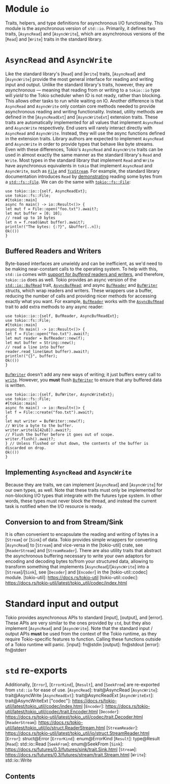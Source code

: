 # Module `io`

Traits, helpers, and type definitions for asynchronous I/O functionality.
This module is the asynchronous version of `std::io`. Primarily, it
defines two traits, [`AsyncRead`] and [`AsyncWrite`], which are asynchronous
versions of the [`Read`] and [`Write`] traits in the standard library.
# `AsyncRead` and `AsyncWrite`
Like the standard library's [`Read`] and [`Write`] traits, [`AsyncRead`] and
[`AsyncWrite`] provide the most general interface for reading and writing
input and output. Unlike the standard library's traits, however, they are
_asynchronous_ &mdash; meaning that reading from or writing to a `tokio::io`
type will _yield_ to the Tokio scheduler when IO is not ready, rather than
blocking. This allows other tasks to run while waiting on IO.
Another difference is that `AsyncRead` and `AsyncWrite` only contain
core methods needed to provide asynchronous reading and writing
functionality. Instead, utility methods are defined in the [`AsyncReadExt`]
and [`AsyncWriteExt`] extension traits. These traits are automatically
implemented for all values that implement `AsyncRead` and `AsyncWrite`
respectively.
End users will rarely interact directly with `AsyncRead` and
`AsyncWrite`. Instead, they will use the async functions defined in the
extension traits. Library authors are expected to implement `AsyncRead`
and `AsyncWrite` in order to provide types that behave like byte streams.
Even with these differences, Tokio's `AsyncRead` and `AsyncWrite` traits
can be used in almost exactly the same manner as the standard library's
`Read` and `Write`. Most types in the standard library that implement `Read`
and `Write` have asynchronous equivalents in `tokio` that implement
`AsyncRead` and `AsyncWrite`, such as [`File`] and [`TcpStream`].
For example, the standard library documentation introduces `Read` by
[demonstrating][std_example] reading some bytes from a [`std::fs::File`]. We
can do the same with [`tokio::fs::File`][`File`]:
```no_run
use tokio::io::{self, AsyncReadExt};
use tokio::fs::File;
#[tokio::main]
async fn main() -> io::Result<()> {
let mut f = File::open("foo.txt").await?;
let mut buffer = [0; 10];
// read up to 10 bytes
let n = f.read(&mut buffer).await?;
println!("The bytes: {:?}", &buffer[..n]);
Ok(())
}
```
[`File`]: crate::fs::File
[`TcpStream`]: crate::net::TcpStream
[`std::fs::File`]: std::fs::File
[std_example]: std::io#read-and-write
## Buffered Readers and Writers
Byte-based interfaces are unwieldy and can be inefficient, as we'd need to be
making near-constant calls to the operating system. To help with this,
`std::io` comes with [support for _buffered_ readers and writers][stdbuf],
and therefore, `tokio::io` does as well.
Tokio provides an async version of the [`std::io::BufRead`] trait,
[`AsyncBufRead`]; and async [`BufReader`] and [`BufWriter`] structs, which
wrap readers and writers. These wrappers use a buffer, reducing the number
of calls and providing nicer methods for accessing exactly what you want.
For example, [`BufReader`] works with the [`AsyncBufRead`] trait to add
extra methods to any async reader:
```no_run
use tokio::io::{self, BufReader, AsyncBufReadExt};
use tokio::fs::File;
#[tokio::main]
async fn main() -> io::Result<()> {
let f = File::open("foo.txt").await?;
let mut reader = BufReader::new(f);
let mut buffer = String::new();
// read a line into buffer
reader.read_line(&mut buffer).await?;
println!("{}", buffer);
Ok(())
}
```
[`BufWriter`] doesn't add any new ways of writing; it just buffers every call
to [`write`](crate::io::AsyncWriteExt::write). However, you **must** flush
[`BufWriter`] to ensure that any buffered data is written.
```no_run
use tokio::io::{self, BufWriter, AsyncWriteExt};
use tokio::fs::File;
#[tokio::main]
async fn main() -> io::Result<()> {
let f = File::create("foo.txt").await?;
{
let mut writer = BufWriter::new(f);
// Write a byte to the buffer.
writer.write(&[42u8]).await?;
// Flush the buffer before it goes out of scope.
writer.flush().await?;
} // Unless flushed or shut down, the contents of the buffer is discarded on drop.
Ok(())
}
```
[stdbuf]: std::io#bufreader-and-bufwriter
[`std::io::BufRead`]: std::io::BufRead
[`AsyncBufRead`]: crate::io::AsyncBufRead
[`BufReader`]: crate::io::BufReader
[`BufWriter`]: crate::io::BufWriter
## Implementing `AsyncRead` and `AsyncWrite`
Because they are traits, we can implement [`AsyncRead`] and [`AsyncWrite`] for
our own types, as well. Note that these traits must only be implemented for
non-blocking I/O types that integrate with the futures type system. In
other words, these types must never block the thread, and instead the
current task is notified when the I/O resource is ready.
## Conversion to and from Stream/Sink
It is often convenient to encapsulate the reading and writing of bytes in a
[`Stream`] or [`Sink`] of data.
Tokio provides simple wrappers for converting [`AsyncRead`] to [`Stream`]
and vice-versa in the [tokio-util] crate, see [`ReaderStream`] and
[`StreamReader`].
There are also utility traits that abstract the asynchronous buffering
necessary to write your own adaptors for encoding and decoding bytes to/from
your structured data, allowing to transform something that implements
[`AsyncRead`]/[`AsyncWrite`] into a [`Stream`]/[`Sink`], see [`Decoder`] and
[`Encoder`] in the [tokio-util::codec] module.
[tokio-util]: https://docs.rs/tokio-util
[tokio-util::codec]: https://docs.rs/tokio-util/latest/tokio_util/codec/index.html
# Standard input and output
Tokio provides asynchronous APIs to standard [input], [output], and [error].
These APIs are very similar to the ones provided by `std`, but they also
implement [`AsyncRead`] and [`AsyncWrite`].
Note that the standard input / output APIs  **must** be used from the
context of the Tokio runtime, as they require Tokio-specific features to
function. Calling these functions outside of a Tokio runtime will panic.
[input]: fn@stdin
[output]: fn@stdout
[error]: fn@stderr
# `std` re-exports
Additionally, [`Error`], [`ErrorKind`], [`Result`], and [`SeekFrom`] are
re-exported from `std::io` for ease of use.
[`AsyncRead`]: trait@AsyncRead
[`AsyncWrite`]: trait@AsyncWrite
[`AsyncReadExt`]: trait@AsyncReadExt
[`AsyncWriteExt`]: trait@AsyncWriteExt
["codec"]: https://docs.rs/tokio-util/latest/tokio_util/codec/index.html
[`Encoder`]: https://docs.rs/tokio-util/latest/tokio_util/codec/trait.Encoder.html
[`Decoder`]: https://docs.rs/tokio-util/latest/tokio_util/codec/trait.Decoder.html
[`ReaderStream`]: https://docs.rs/tokio-util/latest/tokio_util/io/struct.ReaderStream.html
[`StreamReader`]: https://docs.rs/tokio-util/latest/tokio_util/io/struct.StreamReader.html
[`Error`]: struct@Error
[`ErrorKind`]: enum@ErrorKind
[`Result`]: type@Result
[`Read`]: std::io::Read
[`SeekFrom`]: enum@SeekFrom
[`Sink`]: https://docs.rs/futures/0.3/futures/sink/trait.Sink.html
[`Stream`]: https://docs.rs/futures/0.3/futures/stream/trait.Stream.html
[`Write`]: std::io::Write

## Contents


